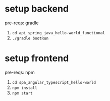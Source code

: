 # setup backend
pre-reqs: gradle
1. `cd api_spring_java_hello-world_functional`
2. `./gradle bootRun`

# setup frontend
pre-reqs: npm
1. `cd spa_angular_typescript_hello-world` 
2. `npm install`
3. `npm start`

